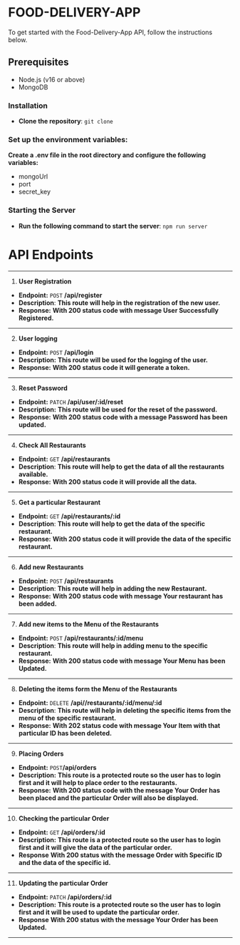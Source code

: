 # FOOD-DELIVERY-APP

To get started with the Food-Delivery-App API, follow the instructions below.

## Prerequisites

- Node.js (v16 or above)
- MongoDB

### Installation

- **Clone the repository**: `git clone`

### Set up the environment variables:

**Create a .env file in the root directory and configure the following variables:**

- mongoUrl
- port
- secret_key

### Starting the Server

- **Run the following command to start the server**: `npm run server`

# API Endpoints

---

1. **User Registration**

- **Endpoint:** `POST` **/api/register**
- **Description**: **This route will help in the registration of the new user.**
- **Response:** **With 200 status code with message User Successfully Registered.**

---

2. **User logging**

- **Endpoint:** `POST` **/api/login**
- **Description:** **This route will be used for the logging of the user.**
- **Response:** **With 200 status code it will generate a token.**

---

3. **Reset Password**

- **Endpoint:** `PATCH` **/api/user/:id/reset**
- **Description:** **This route will be used for the reset of the password.**
- **Response:** **With 200 status code with a message Password has been updated.**

---

4. **Check All Restaurants**

- **Endpoint:** `GET` **/api/restaurants**
- **Description**: **This route will help to get the data of all the restaurants available.**
- **Response:** **With 200 status code it will provide all the data.**

---

5. **Get a particular Restaurant**

- **Endpoint:** `GET` **/api/restaurants/:id**
- **Description**: **This route will help to get the data of the specific restaurant.**
- **Response:** **With 200 status code it will provide the data of the specific restaurant.**

---

6. **Add new Restaurants**

- **Endpoint:** `POST` **/api/restaurants**
- **Description**: **This route will help in adding the new Restaurant.**
- **Response:** **With 200 status code with message Your restaurant has been added.**

---

7. **Add new items to the Menu of the Restaurants**

- **Endpoint:** `POST` **/api/restaurants/:id/menu**
- **Description**: **This route will help in adding menu to the specific restaurant.**
- **Response:** **With 200 status code with message Your Menu has been Updated.**

---

8. **Deleting the items form the Menu of the Restaurants**

- **Endpoint:** `DELETE` **/api//restaurants/:id/menu/:id**
- **Description**: **This route will help in deleting the specific items from the menu of the specific restaurant.**
- **Response:** **With 202 status code with message Your Item with that particular ID has been deleted.**

---

9. **Placing Orders**

- **Endpoint:** `POST`**/api/orders**
- **Description:** **This route is a protected route so the user has to login first and it will help to place order to the restaurants.**
- **Response:** **With 200 status code with the message Your Order has been placed and the particular Order will also be displayed.**

---

10. **Checking the particular Order**

- **Endpoint:** `GET` **/api/orders/:id**
- **Description:** **This route is a protected route so the user has to login first and it will give the data of the particular order.**
- **Response** **With 200 status with the message Order with Specific ID and the data of the specific id.**

---

11. **Updating the particular Order**

- **Endpoint:** `PATCH` **/api/orders/:id**
- **Description:** **This route is a protected route so the user has to login first and it will be used to update the particular order.**
- **Response** **With 200 status with the message Your Order has been Updated.**

---
